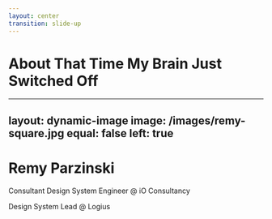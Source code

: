 ```yaml
---
layout: center
transition: slide-up
---
```


# About That Time My Brain Just Switched Off

---
layout: dynamic-image
image: /images/remy-square.jpg
equal: false
left: true
---

# Remy Parzinski

<div>

Consultant Design System Engineer @ iO Consultancy

Design System Lead @ Logius
</div>

<!--
## Introduction
"I'll be talking about my personal experience..."

- How it all came to be
- How it was for me & family & friends

## Transition
"But first let me hit you with truth"
-->